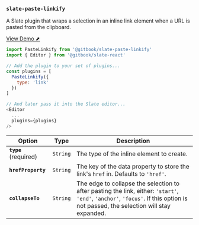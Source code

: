 ### `slate-paste-linkify`

A Slate plugin that wraps a selection in an inline link element when a URL is pasted from the clipboard.

[View Demo ⬈](https://ianstormtaylor.github.io/slate-plugins/#/slate-paste-linkify)

```js
import PasteLinkify from '@gitbook/slate-paste-linkify'
import { Editor } from '@gitbook/slate-react'

// Add the plugin to your set of plugins...
const plugins = [
  PasteLinkify({
    type: 'link'
  })
]

// And later pass it into the Slate editor...
<Editor
  ...
  plugins={plugins}
/>
```

| Option                | Type     | Description                                                                                                                                                                      |
| --------------------- | -------- | -------------------------------------------------------------------------------------------------------------------------------------------------------------------------------- |
| **`type`** (required) | `String` | The type of the inline element to create.                                                                                                                                        |
| **`hrefProperty`**    | `String` | The key of the data property to store the link's `href` in. Defaults to `'href'`.                                                                                                |
| **`collapseTo`**      | `String` | The edge to collapse the selection to after pasting the link, either: `'start'`, `'end'`, `'anchor'`, `'focus'`. If this option is not passed, the selection will stay expanded. |
